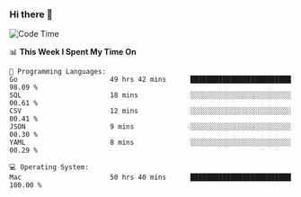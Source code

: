 ### Hi there 👋

<!--
**CrazyCollin/crazycollin** is a ✨ _special_ ✨ repository because its `README.md` (this file) appears on your GitHub profile.

Here are some ideas to get you started:

- 🔭 I’m currently working on ...
- 🌱 I’m currently learning ...
- 👯 I’m looking to collaborate on ...
- 🤔 I’m looking for help with ...
- 💬 Ask me about ...
- 📫 How to reach me: ...
- 😄 Pronouns: ...
- ⚡ Fun fact: ...
-->

<!--START_SECTION:waka-->
![Code Time](http://img.shields.io/badge/Code%20Time-2%2C861%20hrs%2019%20mins-blue)

📊 **This Week I Spent My Time On** 

```text
💬 Programming Languages: 
Go                       49 hrs 42 mins      █████████████████████████   98.09 % 
SQL                      18 mins             ░░░░░░░░░░░░░░░░░░░░░░░░░   00.61 % 
CSV                      12 mins             ░░░░░░░░░░░░░░░░░░░░░░░░░   00.41 % 
JSON                     9 mins              ░░░░░░░░░░░░░░░░░░░░░░░░░   00.30 % 
YAML                     8 mins              ░░░░░░░░░░░░░░░░░░░░░░░░░   00.29 % 

💻 Operating System: 
Mac                      50 hrs 40 mins      █████████████████████████   100.00 % 
```


<!--END_SECTION:waka-->
